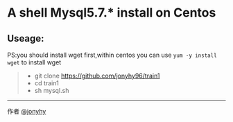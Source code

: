 # A shell Mysql5.7.* install on Centos
## Useage:
PS:you should install wget first,within centos you can use `yum -y install wget` to install wget
> *  git clone https://github.com/jonyhy96/train1
> *  cd train1 
> *  sh mysql.sh
------
作者 [@jonyhy](https://weibo.com/u/5991880963)
